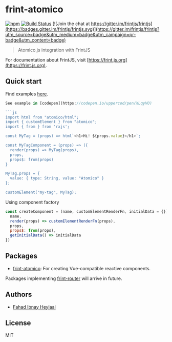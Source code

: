 # frint-atomico

[![npm](https://img.shields.io/npm/v/frint-atomico.svg)](https://www.npmjs.com/package/frint-atomico) [![Build Status](https://img.shields.io/travis/frintjs/frint-atomico/master.svg)](http://travis-ci.org/frintjs/frint-atomico) [![Join the chat at https://gitter.im/frintjs/frintjs](https://badges.gitter.im/frintjs/frintjs.svg)](https://gitter.im/frintjs/frintjs?utm_source=badge&utm_medium=badge&utm_campaign=pr-badge&utm_content=badge)

> Atomico.js integration with FrintJS

For documentation about FrintJS, visit [https://frint.js.org](https://frint.js.org).

## Quick start

Find examples [here](https://github.com/kristianmandrup/frint-atomico/tree/master/examples).

```js
See example in [codepen](https://codepen.io/uppercod/pen/XLqyVO)

```js
import html from "atomico/html";
import { customElement } from "atomico";
import { from } from 'rxjs';

const MyTag = (props) => html`<h1>Hi! ${props.value}</h1>`;

const MyTagComponent = (props) => ({
  render(props) => MyTag(props),
  props,
  props$: from(props)
}

MyTag.props = {
  value: { type: String, value: "Atomico" }
};

customElement("my-tag", MyTag);
```

Using component factory

```js
const createComponent = (name, customElementRenderFn, initialData = {}) => ({  
  name,
  render(props) => customElementRenderFn(props),
  props,
  props$: from(props),
  getInitialData() => initialData
})
```

## Packages

* [frint-atomico](./packages/frint-atomico): For creating Vue-compatible reactive components.

Packages implementing [frint-router](https://frint.js.org/packages/frint-router) will arrive in future.

## Authors

* [Fahad Ibnay Heylaal](https://github.com/fahad19)

## License

MIT
